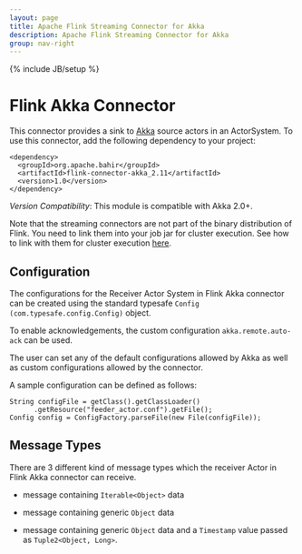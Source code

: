 ```yaml
---
layout: page
title: Apache Flink Streaming Connector for Akka
description: Apache Flink Streaming Connector for Akka
group: nav-right
---
```

<!--
{% comment %}
Licensed to the Apache Software Foundation (ASF) under one or more
contributor license agreements.  See the NOTICE file distributed with
this work for additional information regarding copyright ownership.
The ASF licenses this file to you under the Apache License, Version 2.0
(the "License"); you may not use this file except in compliance with
the License.  You may obtain a copy of the License at

http://www.apache.org/licenses/LICENSE-2.0

Unless required by applicable law or agreed to in writing, software
distributed under the License is distributed on an "AS IS" BASIS,
WITHOUT WARRANTIES OR CONDITIONS OF ANY KIND, either express or implied.
See the License for the specific language governing permissions and
limitations under the License.
{% endcomment %}
-->

{% include JB/setup %}

# Flink Akka Connector

This connector provides a sink to [Akka](http://akka.io/) source actors in an ActorSystem.
To use this connector, add the following dependency to your project:

    <dependency>
      <groupId>org.apache.bahir</groupId>
      <artifactId>flink-connector-akka_2.11</artifactId>
      <version>1.0</version>
    </dependency>

*Version Compatibility*: This module is compatible with Akka 2.0+.

Note that the streaming connectors are not part of the binary distribution of Flink. You need to link them into your job jar for cluster execution.
See how to link with them for cluster execution [here](https://ci.apache.org/projects/flink/flink-docs-release-1.2/dev/linking.html).

## Configuration

The configurations for the Receiver Actor System in Flink Akka connector can be created using the standard typesafe `Config (com.typesafe.config.Config)` object.

To enable acknowledgements, the custom configuration `akka.remote.auto-ack` can be used.

The user can set any of the default configurations allowed by Akka as well as custom configurations allowed by the connector.

A sample configuration can be defined as follows:

    String configFile = getClass().getClassLoader()
          .getResource("feeder_actor.conf").getFile();
    Config config = ConfigFactory.parseFile(new File(configFile));    

## Message Types

There are 3 different kind of message types which the receiver Actor in Flink Akka connector can receive.

- message containing `Iterable<Object>` data

- message containing generic `Object` data

- message containing generic `Object` data and a `Timestamp` value passed as `Tuple2<Object, Long>`.
